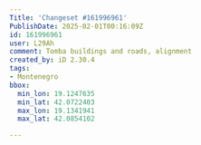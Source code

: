 ```yaml
---
Title: 'Changeset #161996961'
PublishDate: 2025-02-01T00:16:09Z
id: 161996961
user: L29Ah
comment: Tomba buildings and roads, alignment
created_by: iD 2.30.4
tags:
- Montenegro
bbox:
  min_lon: 19.1247635
  min_lat: 42.0722403
  max_lon: 19.1341941
  max_lat: 42.0854102

---
```


